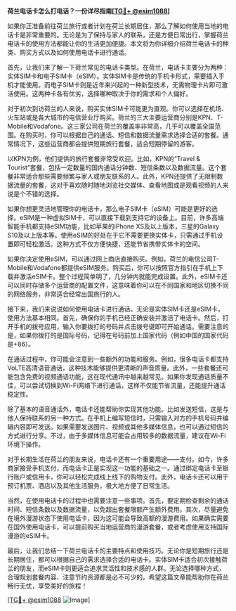 **荷兰电话卡怎么打电话？一份详尽指南[[TG💪+ @esim1088](https://t.me/s/esim1088)]**

如果你正准备前往荷兰旅行或者计划在荷兰长期居住，那么了解如何使用当地的电话卡是非常重要的。无论是为了保持与家人的联系，还是方便日常出行，掌握荷兰电话卡的使用方法都能让你的生活更加便捷。本文将为你详细介绍荷兰电话卡的种类、购买方式以及如何使用电话卡进行通话。

首先，让我们来了解一下荷兰常见的电话卡类型。在荷兰，电话卡主要分为两种：实体SIM卡和电子SIM卡（eSIM）。实体SIM卡是传统的手机卡形式，需要插入手机才能使用。而电子SIM卡则是近年来兴起的一种新型技术，无需物理卡片即可激活使用。这两种卡各有优劣，选择哪种取决于你的需求和个人偏好。

对于初次到访荷兰的人来说，购买实体SIM卡可能更为直观。你可以选择在机场、火车站或是各大城市的电信营业厅购买。荷兰的三大主要运营商分别是KPN、T-Mobile和Vodafone。这三家公司在荷兰的覆盖率非常高，几乎可以覆盖全国范围。在购买时，你可以根据自己的通话、短信和数据流量需求选择合适的套餐。通常情况下，这些运营商都会提供短期旅行套餐，适合短期停留的游客。

以KPN为例，他们提供的旅行套餐非常受欢迎。比如，KPN的“Travel & Tourist”套餐，包括一定数量的国内通话分钟数、短信条数以及数据流量。这个套餐非常适合那些需要频繁与家人或朋友联系的人。此外，KPN还提供了无限制数据流量的套餐，这对于喜欢随时随地浏览社交媒体、查看地图或是观看视频的人来说是个不错的选择。

如果你想更灵活地管理你的电话卡，那么电子SIM卡（eSIM）可能是更好的选择。eSIM是一种虚拟SIM卡，可以直接下载到支持它的设备上。目前，许多高端智能手机都支持eSIM功能，比如苹果的iPhone XS及以上版本，三星的Galaxy S10及以上版本等。使用eSIM的好处在于它不需要更换实体卡，只需通过手机设置即可轻松激活。这种方式不仅方便快捷，还能节省携带实体卡的空间。

如果你决定使用eSIM，可以通过网上商店直接购买。例如，荷兰的电信公司T-Mobile和Vodafone都提供eSIM服务。购买后，你可以按照官方指引在手机上下载并激活eSIM卡。整个过程简单明了，几分钟内就能完成设置。此外，eSIM卡还可以同时存储多个运营商的配置文件，这意味着你可以在不同国家和地区切换不同的网络服务，非常适合经常出国旅行的人。

接下来，我们来说说如何使用电话卡进行通话。无论是实体SIM卡还是eSIM卡，使用方法基本相同。首先，确保你的手机已经正确安装并激活了电话卡。然后，打开手机的拨号应用，输入你要拨打的号码并点击拨号键即可开始通话。需要注意的是，如果你拨打的是国际号码，记得在号码前加上国家代码（例如中国的国家代码是+86）。

在通话过程中，你可能会注意到一些额外的功能和服务。例如，很多电话卡都支持VoLTE高清语音通话，这种技术能够提供更清晰的声音质量。此外，一些套餐还可能包含免费的视频通话功能，这在现代通讯中越来越常见。如果你发现通话质量不佳，可以尝试切换到Wi-Fi网络下进行通话，这样不仅能节省流量，还能提升通话稳定性。

除了基本的语音通话外，电话卡还能帮助你实现其他功能。比如发送短信，这是与他人保持联系的另一种方式。在手机上编写短信时，只需输入对方的手机号码并编辑内容即可发送。如果需要发送图片、视频或其他多媒体信息，也可以通过短信的方式进行分享。不过，由于多媒体信息可能会占用较多的数据流量，建议在Wi-Fi环境下操作。

对于长期生活在荷兰的朋友来说，电话卡还有一个重要用途——支付。如今，许多商家接受手机支付，而电话卡正是实现这一功能的基础之一。通过绑定电话卡至银行账户或信用卡，你可以轻松完成线上线下的购物支付。此外，电话卡还可以用于预订机票、酒店以及其他生活服务，极大地方便了日常生活。

当然，在使用电话卡的过程中也需要注意一些事项。首先，要定期检查剩余的通话时间、短信条数以及数据流量，以免超出套餐限额产生额外费用。其次，尽量避免在境外漫游状态下使用电话卡，因为这可能会导致高额的漫游费用。如果确实需要在国外使用电话卡，可以提前购买当地运营商的漫游套餐，或者考虑使用支持国际漫游的eSIM卡。

最后，让我们总结一下荷兰电话卡的主要特点和使用技巧。无论你是短期旅行还是长期居住，都可以根据自己的需求选择合适的电话卡。实体SIM卡适合初次接触荷兰的朋友，而eSIM卡则更适合追求灵活性和技术感的人群。无论选择哪种方式，合理规划套餐内容、注意节约资源都是必不可少的。希望这篇文章能帮助你在荷兰畅行无忧，享受美好的旅程！

[[TG💪+ @esim1088](https://t.me/s/esim1088) ![Image](https://i.postimg.cc/4NQfJmqS/Snipaste-2025-05-13-00-14-12.png)]